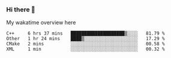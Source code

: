 ### Hi there 👋

<!--
**Jassy930/Jassy930** is a ✨ _special_ ✨ repository because its `README.md` (this file) appears on your GitHub profile.

Here are some ideas to get you started:

- 🔭 I’m currently working on ...
- 🌱 I’m currently learning ...
- 👯 I’m looking to collaborate on ...
- 🤔 I’m looking for help with ...
- 💬 Ask me about ...
- 📫 How to reach me: ...
- 😄 Pronouns: ...
- ⚡ Fun fact: ...
-->

My wakatime overview here
<!--START_SECTION:waka-->
```text
C++     6 hrs 37 mins   ████████████████████▒░░░░   81.79 % 
Other   1 hr 24 mins    ████▒░░░░░░░░░░░░░░░░░░░░   17.29 % 
CMake   2 mins          ░░░░░░░░░░░░░░░░░░░░░░░░░   00.58 % 
XML     1 min           ░░░░░░░░░░░░░░░░░░░░░░░░░   00.32 % 
```
<!--END_SECTION:waka-->
